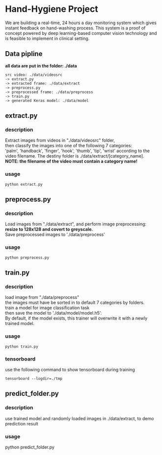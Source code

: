 # Hand-Hygiene Project
We are building a real-time, 24 hours a day monitoring system which gives instant feedback on hand-washing process.
This system is a proof of concept powered by deep learning-based computer vision technology and is feasible to implement in clinical setting.

## Data pipline
**all data are put in the folder: ./data**
```
src video: ./data/videosrc
-> extract.py
-> extracted frame: ./data/extract
-> preprocess.py
-> preprocessed frame: ./data/preprocess
-> train.py
-> generated Keras model: ./data/model
```

## extract.py
### description
Extract images from videos in "./data/videosrc" folder,</br>
then classify the images into one of the following 7 categories:</br>
 'palm', 'handback', 'finger', 'hook', 'thumb', 'tip', 'wrist' according to the video filename.
The destiny folder is ./data/extract/[category_name].</br>
**NOTE: the filename of the video must contain a category name!**
### usage
```
python extract.py
```
## preprocess.py
### description
Load images from "./data/extract", and perform image preprocessing:</br>
**resize to 128x128 and covert to greyscale.**</br>
Save preprocessed images to './data/preprocess'
### usage
```
python preprocess.py
```

## train.py
### description
load image from "./data/preprocess"</br>
the images must have be sorted in to default 7 categories by folders.</br>
train a model for image classification task</br>
then save the model to './data/model/model.h5'.</br>
By default, if the model exists, this trainer will overwrite it with a newly trained model. 
### usage
```
python train.py 
```
### tensorboard
use the following command to show tensorboard during training
```
tensorboard --logdir=./tmp
```

## predict_folder.py
### description
use trained model and randomly loaded images in ./data/extract, 
to demo prediction result
### usage
python predict_folder.py